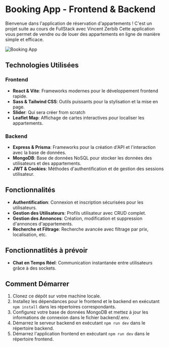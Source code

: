 # Booking App - Frontend & Backend

Bienvenue dans l'application de réservation d'appartements !
C'est un projet suite au cours de FullStack avec Vincent Zerbib
Cette application vous permet de vendre ou de louer des appartements en ligne de manière simple et efficace.

![Booking App](./client/public/images/projet.png)

## Technologies Utilisées

### Frontend

- **React & Vite**: Frameworks modernes pour le développement frontend rapide.
- **Sass & Tailwind CSS**: Outils puissants pour la stylisation et la mise en page.
- **Slider**: Qui sera créer from scratch
- **Leaflet Map**: Affichage de cartes interactives pour localiser les appartements.

### Backend

- **Express & Prisma**: Frameworks pour la création d'API et l'interaction avec la base de données.
- **MongoDB**: Base de données NoSQL pour stocker les données des utilisateurs et des appartements.
- **JWT & Cookies**: Méthodes d'authentification et de gestion des sessions utilisateur.

## Fonctionnalités

- **Authentification**: Connexion et inscription sécurisées pour les utilisateurs.
- **Gestion des Utilisateurs**: Profils utilisateur avec CRUD complet.
- **Gestion des Annonces**: Création, modification et suppression d'annonces d'appartements.
- **Recherche et Filtrage**: Recherche avancée avec filtrage par prix, localisation, etc.

## Fonctionnatlités à prévoir

- **Chat en Temps Réel**: Communication instantanée entre utilisateurs grâce à des sockets.

## Comment Démarrer

1. Clonez ce dépôt sur votre machine locale.
2. Installez les dépendances pour le frontend et le backend en exécutant `npm install` dans les répertoires correspondants.
3. Configurez votre base de données MongoDB et mettez à jour les informations de connexion dans le fichier backend/.env.
4. Démarrez le serveur backend en exécutant `npm run dev` dans le répertoire backend.
5. Démarrez l'application frontend en exécutant `npm run dev` dans le répertoire frontend.
